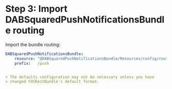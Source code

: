 Step 3: Import DABSquaredPushNotificationsBundle routing
=======================================
Import the bundle routing:

``` yaml
DABSquaredPushNotificationsBundle:
    resource: "@DABSquaredPushNotificationsBundle/Resources/config/routing.yml"
    prefix:   /push


> The defaults configuration may not be necessary unless you have
> changed FOSRestBundle's default format.
